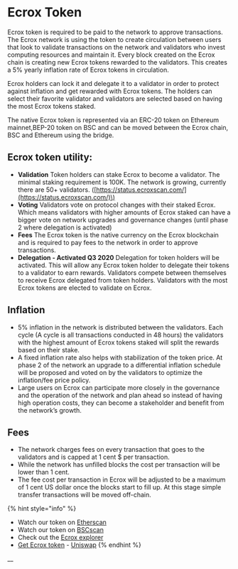 # Ecrox Token

Ecrox token is required to be paid to the network to approve transactions. The Ecrox network is using the token to create circulation between users that look to validate transactions on the network and validators who invest computing resources and maintain it. Every block created on the Ecrox chain is creating new Ecrox tokens rewarded to the validators. This creates a 5% yearly inflation rate of Ecrox tokens in circulation.

Ecrox holders can lock it and delegate it to a validator in order to protect against inflation and get rewarded with Ecrox tokens. The holders can select their favorite validator and validators are selected based on having the most Ecrox tokens staked.

The native Ecrox token is represented via an ERC-20 token on Ethereum mainnet,BEP-20 token on BSC and can be moved between the Ecrox chain, BSC and Ethereum using the bridge.

## Ecrox token utility:

* **Validation** Token holders can stake Ecrox to become a validator. The minimal staking requirement is 100K. The network is growing, currently there are 50+ validators. \([https://status.ecroxscan.com/](https://status.ecroxscan.com/)\)
* **Voting** Validators vote on protocol changes with their staked Ecrox. Which means validators with higher amounts of Ecrox staked can have a bigger vote on network upgrades and governance changes \(until phase 2 where delegation is activated\)
* **Fees** The Ecrox token is the native currency on the Ecrox blockchain and is required to pay fees to the network in order to approve transactions.
* **Delegation - Activated Q3 2020** Delegation for token holders will be activated. This will allow any Ecrox token holder to delegate their tokens to a validator to earn rewards. Validators compete between themselves to receive Ecrox delegated from token holders. Validators with the most Ecrox tokens are elected to validate on Ecrox.

## **Inflation**

* 5% inflation in the network is distributed between the validators. Each cycle \(A cycle is all transactions conducted in 48 hours\) the validators with the highest amount of Ecrox tokens staked will split the rewards based on their stake.
* A fixed inflation rate also helps with stabilization of the token price. At phase 2 of the network an upgrade to a differential inflation schedule will be proposed and voted on by the validators to optimize the inflation/fee price policy. 
* Large users on Ecrox can participate more closely in the governance and the operation of the network and plan ahead so instead of having high operation costs, they can become a stakeholder and benefit from the network’s growth. 

## **Fees**

* The network charges fees on every transaction that goes to the validators and is capped at 1 cent $ per transaction.
* While the network has unfilled blocks the cost per transaction will be lower than 1 cent. 
* The fee cost per transaction in Ecrox will be adjusted to be a maximum of 1 cent US dollar once the blocks start to fill up. At this stage simple transfer transactions will be moved off-chain.

{% hint style="info" %}
* Watch our token on [Etherscan](https://etherscan.io/token/0x970b9bb2c0444f5e81e9d0efb84c8ccdcdcaf84d)
* Watch our token on [BSCscan](https://bscscan.com/token/0x5857c96dae9cf8511b08cb07f85753c472d36ea3)
* Check out the [Ecrox explorer](https://ecroxscan.com/)
* [Get Ecrox token](https://uniswap.exchange/swap/0x970B9bB2C0444F5E81e9d0eFb84C8ccdcdcAf84d) - [Uniswap](https://uniswap.exchange/swap?outputCurrency=0x970B9bB2C0444F5E81e9d0eFb84C8ccdcdcAf84d)
{% endhint %}

\_\_


